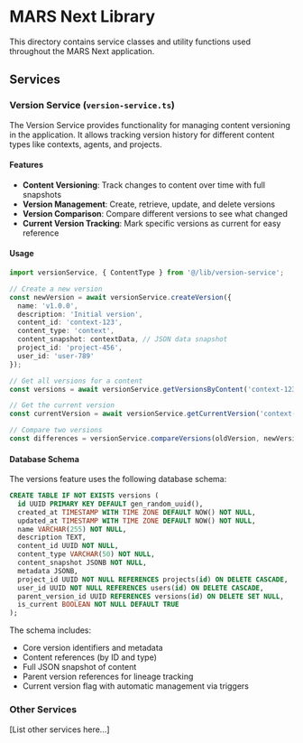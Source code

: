 # MARS Next Library

This directory contains service classes and utility functions used throughout the MARS Next application.

## Services

### Version Service (`version-service.ts`)

The Version Service provides functionality for managing content versioning in the application. It allows tracking version history for different content types like contexts, agents, and projects.

#### Features

- **Content Versioning**: Track changes to content over time with full snapshots
- **Version Management**: Create, retrieve, update, and delete versions
- **Version Comparison**: Compare different versions to see what changed
- **Current Version Tracking**: Mark specific versions as current for easy reference

#### Usage

```typescript
import versionService, { ContentType } from '@/lib/version-service';

// Create a new version
const newVersion = await versionService.createVersion({
  name: 'v1.0.0',
  description: 'Initial version',
  content_id: 'context-123',
  content_type: 'context',
  content_snapshot: contextData, // JSON data snapshot
  project_id: 'project-456',
  user_id: 'user-789'
});

// Get all versions for a content
const versions = await versionService.getVersionsByContent('context-123', 'context');

// Get the current version
const currentVersion = await versionService.getCurrentVersion('context-123', 'context');

// Compare two versions
const differences = versionService.compareVersions(oldVersion, newVersion);
```

#### Database Schema

The versions feature uses the following database schema:

```sql
CREATE TABLE IF NOT EXISTS versions (
  id UUID PRIMARY KEY DEFAULT gen_random_uuid(),
  created_at TIMESTAMP WITH TIME ZONE DEFAULT NOW() NOT NULL,
  updated_at TIMESTAMP WITH TIME ZONE DEFAULT NOW() NOT NULL,
  name VARCHAR(255) NOT NULL,
  description TEXT,
  content_id UUID NOT NULL,
  content_type VARCHAR(50) NOT NULL,
  content_snapshot JSONB NOT NULL,
  metadata JSONB,
  project_id UUID NOT NULL REFERENCES projects(id) ON DELETE CASCADE,
  user_id UUID NOT NULL REFERENCES users(id) ON DELETE CASCADE,
  parent_version_id UUID REFERENCES versions(id) ON DELETE SET NULL,
  is_current BOOLEAN NOT NULL DEFAULT TRUE
);
```

The schema includes:
- Core version identifiers and metadata
- Content references (by ID and type)
- Full JSON snapshot of content
- Parent version references for lineage tracking
- Current version flag with automatic management via triggers

### Other Services

[List other services here...] 